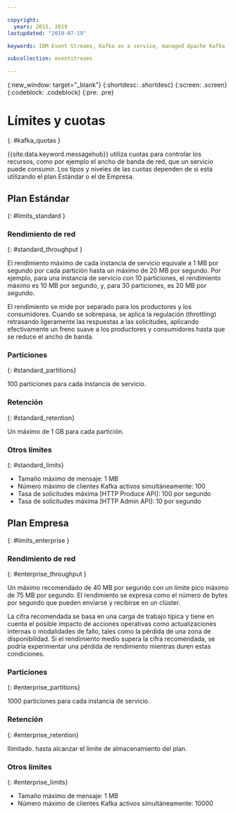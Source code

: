 ```yaml
---

copyright:
  years: 2015, 2019
lastupdated: "2019-07-19"

keywords: IBM Event Streams, Kafka as a service, managed Apache Kafka

subcollection: eventstreams

---
```


{:new_window: target="_blank"}
{:shortdesc: .shortdesc}
{:screen: .screen}
{:codeblock: .codeblock}
{:pre: .pre}


# Límites y cuotas
{: #kafka_quotas }

{{site.data.keyword.messagehub}} utiliza cuotas para controlar los recursos, como por ejemplo el ancho de banda de red, que un servicio puede consumir. Los tipos y niveles de las cuotas dependen de si está utilizando el plan Estándar o el de Empresa.

## Plan Estándar
{: #limits_standard }

### Rendimiento de red
{: #standard_throughput }

El rendimiento máximo de cada instancia de servicio equivale a 1 MB por segundo por cada partición hasta un máximo de 20 MB por segundo. Por ejemplo, para una instancia de servicio con 10 particiones, el rendimiento máximo es 10 MB por segundo, y, para 30 particiones, es 20 MB por segundo.

El rendimiento se mide por separado para los productores y los consumidores. Cuando se sobrepasa, se aplica la regulación (throttling) retrasando ligeramente las respuestas a las solicitudes, aplicando efectivamente un freno suave a los productores y consumidores hasta que se reduce el ancho de banda.

### Particiones
{: #standard_partitions}

100 particiones para cada instancia de servicio.

### Retención
{: #standard_retention}

Un máximo de 1 GB para cada partición.

### Otros límites
{: #standard_limits}

* Tamaño máximo de mensaje: 1 MB
* Número máximo de clientes Kafka activos simultáneamente: 100
* Tasa de solicitudes máxima [HTTP Produce API]: 100 por segundo
* Tasa de solicitudes máxima [HTTP Admin API]: 10 por segundo

## Plan Empresa
{: #limits_enterprise }

### Rendimiento de red
{: #enterprise_throughput }

Un máximo recomendado de 40 MB por segundo con un límite pico máximo de 75 MB por segundo. El rendimiento se expresa como el número de bytes por segundo que pueden enviarse y recibirse en un clúster.

La cifra recomendada se basa en una carga de trabajo típica y tiene en cuenta el posible impacto de acciones operativas como actualizaciones internas o modalidades de fallo, tales como la pérdida de una zona de disponibilidad. Si el rendimiento medio supera la cifra recomendada, se podría experimentar una pérdida de rendimiento mientras duren estas condiciones.


### Particiones
{: #enterprise_partitions}

1000 particiones para cada instancia de servicio.

### Retención
{: #enterprise_retention}

Ilimitado. hasta alcanzar el límite de almacenamiento del plan.

### Otros límites
{: #enterprise_limits}

*  Tamaño máximo de mensaje: 1 MB
*  Número máximo de clientes Kafka activos simultáneamente: 10000




















